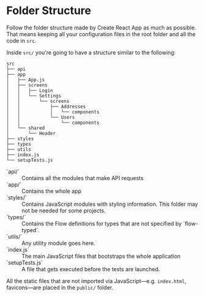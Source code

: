 # Folder Structure

Follow the folder structure made by Create React App as much as possible. That
means keeping all your configuration files in the root folder and all the code
in `src`.

Inside `src/` you're going to have a structure similar to the following:

```
src
├── api
├── app
│   ├── App.js
│   ├── screens
│   │   ├── Login
│   │   └── Settings
│   │       └── screens
│   │           ├── Addresses
│   │           │   └── components
│   │           └── Users
│   │               └── components
│   └── shared
│       └── Header
├── styles
├── types
├── utils
├── index.js
└── setupTests.js
```

<dl>
  <dt>`api/`</dt>
  <dd>
  Contains all the modules that make API requests
  </dd>
  <dt>`app/`</dt>
  <dd>
  Contains the whole app
  </dd>
  <dt>`styles/`</dt>
  <dd>
  Contains JavaScript modules with styling information. This folder may not be needed for some projects.
  </dd>
  <dt>`types/`</dt>
  <dd>
  Contains the Flow definitions for types that are not specified by `flow-typed`.
  </dd>
  <dt>`utils/`</dt>
  <dd>
  Any utility module goes here.
  </dd>
  <dt>`index.js`</dt>
  <dd>
  The main JavaScript files that bootstraps the whole application
  </dd>
  <dt>`setupTests.js`</dt>
  <dd>
  A file that gets executed before the tests are launched.
  </dd>
</dl>

All the static files that are not imported via JavaScript—e.g. `index.html`,
favicons—are placed in the `public/` folder.
